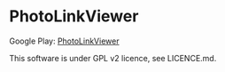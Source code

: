PhotoLinkViewer
===============

Google Play: [PhotoLinkViewer](https://play.google.com/store/apps/details?id=net.nonylene.photolinkviewer)

This software is under GPL v2 licence, see LICENCE.md.
